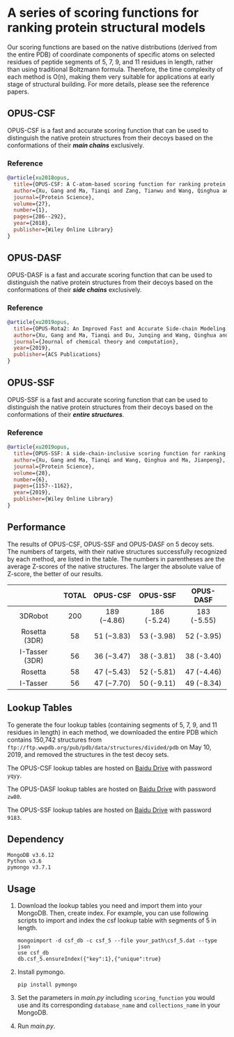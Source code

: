 # A series of scoring functions for ranking protein structural models

Our scoring functions are based on the native distributions (derived from the entire PDB) of coordinate components of specific atoms on selected residues of peptide segments of 5, 7, 9, and 11 residues in length, rather than using traditional Boltzmann formula. Therefore, the time complexity of each method is O(n), making them very suitable for applications at early stage of structural building. For more details, please see the reference papers.

## OPUS-CSF

OPUS-CSF is a fast and accurate scoring function that can be used to distinguish the native protein structures from their decoys based on the conformations of their ***main chains*** exclusively.

### Reference 
```bibtex
@article{xu2018opus,
  title={OPUS-CSF: A C-atom-based scoring function for ranking protein structural models},
  author={Xu, Gang and Ma, Tianqi and Zang, Tianwu and Wang, Qinghua and Ma, Jianpeng},
  journal={Protein Science},
  volume={27},
  number={1},
  pages={286--292},
  year={2018},
  publisher={Wiley Online Library}
}
```

## OPUS-DASF

OPUS-DASF is a fast and accurate scoring function that can be used to distinguish the native protein structures from their decoys based on the conformations of their ***side chains*** exclusively.


### Reference 
```bibtex
@article{xu2019opus,
  title={OPUS-Rota2: An Improved Fast and Accurate Side-chain Modeling Method},
  author={Xu, Gang and Ma, Tianqi and Du, Junqing and Wang, Qinghua and Ma, Jianpeng},
  journal={Journal of chemical theory and computation},
  year={2019},
  publisher={ACS Publications}
}
```

## OPUS-SSF

OPUS-SSF is a fast and accurate scoring function that can be used to distinguish the native protein structures from their decoys based on the conformations of their ***entire structures***.


### Reference 
```bibtex
@article{xu2019opus,
  title={OPUS-SSF: A side-chain-inclusive scoring function for ranking protein structural models},
  author={Xu, Gang and Ma, Tianqi and Wang, Qinghua and Ma, Jianpeng},
  journal={Protein Science},
  volume={28},
  number={6},
  pages={1157--1162},
  year={2019},
  publisher={Wiley Online Library}
}
```

## Performance

The results of OPUS-CSF, OPUS-SSF and OPUS-DASF on 5 decoy sets. The numbers of targets, with their native structures successfully recognized by each method, are listed in the table. The numbers in parentheses are the average Z-scores of the native structures. The larger the absolute value of Z-score, the better of our results.

||TOTAL|OPUS-CSF|OPUS-SSF|OPUS-DASF|
|:----:|:----:|:----:|:----:|:----:|
|3DRobot|200|189 (−4.86)	|186 (-5.24)|183 (-5.55)|
|Rosetta (3DR)|58|	51 (−3.83)	|53 (-3.98)	|52 (-3.95)|
|I-Tasser (3DR)|56|	36 (−3.47)	|38 (-3.81)	|38 (-3.40)|
|Rosetta|	58|	47 (−5.43)|	52 (-5.81)	|47 (-4.46)|
|I-Tasser|	56|	47 (−7.70)|	50 (-9.11)	|49 (-8.34)|


## Lookup Tables

To generate the four lookup tables (containing segments of 5, 7, 9, and 11 residues in length) in each method, we downloaded the entire PDB which contains 150,742 structures from `ftp://ftp.wwpdb.org/pub/pdb/data/structures/divided/pdb` on May 10, 2019, and removed the structures in the test decoy sets.

The OPUS-CSF lookup tables are hosted on [Baidu Drive](https://pan.baidu.com/s/1OPDXv2y4C67KyN60Wk3X0w) with password `yqyy`.

The OPUS-DASF lookup tables are hosted on [Baidu Drive](https://pan.baidu.com/s/1JmqS9T0kyRUqyeY-i3Pxdg ) with password `zw80`.

The OPUS-SSF lookup tables are hosted on [Baidu Drive](https://pan.baidu.com/s/1pqIJYjfq-kCi2f5gwL4SZQ) with password `9183`.

## Dependency

```
MongoDB v3.6.12
Python v3.6
pymongo v3.7.1
```

## Usage

1. Download the lookup tables you need and import them into your MongoDB. Then, create index. For example, you can use following scripts to import and index the csf lookup table with segments of 5 in length.

   ```
   mongoimport -d csf_db -c csf_5 --file your_path\csf_5.dat --type json
   use csf_db
   db.csf_5.ensureIndex({"key":1},{"unique":true}
   ```

2. Install pymongo.

   ```
   pip install pymongo
   ```

3. Set the parameters in *main.py* including `scoring_function` you would use and its corresponding `database_name` and `collections_name` in your MongoDB.

4. Run *main.py*.





